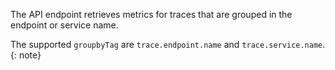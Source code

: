 The API endpoint retrieves metrics for traces that are grouped in the endpoint or service name.

The supported `groupbyTag` are `trace.endpoint.name` and `trace.service.name`. 
{: note}

